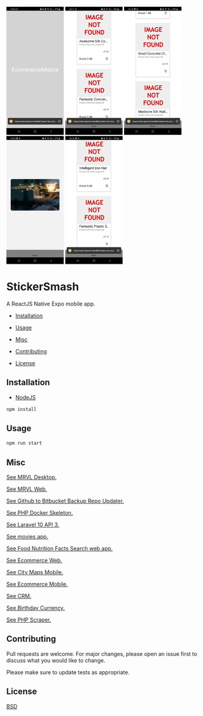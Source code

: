 <img src="https://github.com/kkamara/useful/blob/main/EcommerceMobile-0.jpg?raw=true" alt="EcommerceMobile-0.jpg" width="150"/> <img src="https://github.com/kkamara/useful/blob/main/EcommerceMobile-1.jpg?raw=true" alt="EcommerceMobile-1.jpg" width="150"/> <img src="https://github.com/kkamara/useful/blob/main/EcommerceMobile-2.jpg?raw=true" alt="EcommerceMobile-2.jpg" width="150"/> <img src="https://github.com/kkamara/useful/blob/main/EcommerceMobile-3.jpg?raw=true" alt="EcommerceMobile-3.jpg" width="150"/> <img src="https://github.com/kkamara/useful/blob/main/EcommerceMobile-4.jpg?raw=true" alt="EcommerceMobile-4.jpg" width="150"/>

# StickerSmash

A ReactJS Native Expo mobile app.

* [Installation](#installation)

* [Usage](#usage)

* [Misc](#misc)

* [Contributing](#contributing)

* [License](#license)

## Installation

* [NodeJS](https://nodejs.org/en)

```bash
npm install
```

## Usage

```bash
npm run start
```

## Misc

[See MRVL Desktop.](https://github.com/kkamara/mrvl-desktop)

[See MRVL Web.](https://github.com/kkamara/mrvl-web)

[See Github to Bitbucket Backup Repo Updater.](https://github.com/kkamara/ghbbupdater)

[See PHP Docker Skeleton.](https://github.com/kkamara/php-docker-skeleton)

[See Laravel 10 API 3.](https://github.com/kkamara/laravel-10-api-3)

[See movies app.](https://github.com/kkamara/movies)

[See Food Nutrition Facts Search web app.](https://github.com/kkamara/food-nutrition-facts-search-web-app)

[See Ecommerce Web.](https://github.com/kkamara/ecommerce-web)

[See City Maps Mobile.](https://github.com/kkamara/city-maps-mobile)

[See Ecommerce Mobile.](https://github.com/kkamara/ecommerce-mobile)

[See CRM.](https://github.com/kkamara/crm)

[See Birthday Currency.](https://github.com/kkamara/birthday-currency)

[See PHP Scraper.](https://github.com/kkamara/php-scraper)

## Contributing
Pull requests are welcome. For major changes, please open an issue first to discuss what you would like to change.

Please make sure to update tests as appropriate.

## License
[BSD](https://opensource.org/licenses/BSD-3-Clause)
